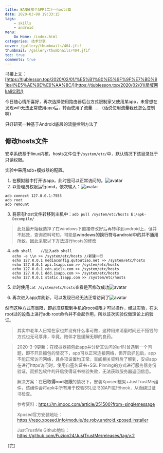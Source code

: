 ```yaml
---
title: BAN掉那个APP(二)——hosts篇
date: 2020-03-08 19:33:15
tags:
	- skills
	- android
menu: 
    Go Home: /index.html
categories: 技术分享
cover: /gallery/thumbnails/404.jfif
thumbnail: /gallery/thumbnails/404.jfif
toc: true
comments: true
---
```


书接上文：[https://tjublesson.top/2020/02/01/%E5%B1%80%E5%9F%9F%E7%BD%91kali%E5%AE%9E%E9%AA%8C/](https://tjublesson.top/2020/02/01/局域网kali实验/)

<!--more-->

今日随心情所喜好，再次选择使用路由器后台方式限制家父使用某app，未曾想在发现wifi无法正常使用app后，转而使用了流量……（话说使用流量我还怎么控制啊）

只好研究一种基于Android底层的流量控制方法了

## 修改hosts文件

安卓系统基于linux内核，hosts文件位于`/system/etc/`中，默认情况下该目录处于只读权限。

实验中采用adb+模拟器的配置。

1. 在模拟器中打开该app，此时是可以正常访问的。![avatar](/gallery/pictures/2020-3-8/1.png)
2. 以管理员权限运行cmd，依次输入：![avatar](/gallery/pictures/2020-3-8/2.png)

```
adb connect 127.0.0.1:7555
adb root
adb remount
```

3. 将原有host文件转移到主机中：`adb pull /system/etc/hosts E:/apk-Decompile/`

> 此处最开始我选择了在windows下直接修改好后再转移到android上，但并不起效，查询资料可知，可能是**windows的换行符与android中的并不通用**所致，因此采取以下方法进行hosts的修改

4. ```
   adb shell	//进入adb shell
   echo -e \\n >> /system/etc/hosts	//新建一行
   echo 127.0.0.1 mediaconfig.qutoutiao.net >> /system/etc/hosts
   echo 127.0.0.1 api.1sapp.com >> /system/etc/hosts
   echo 127.0.0.1 cdn.aiclk.com >> /system/etc/hosts
   echo 127.0.0.1 ddd.1sapp.com >> /system/etc/hosts
   echo 127.0.0.1 static.1sapp.com >> /system/etc/hosts
   ```

5. 此时使用`cat /system/etc/hosts`查看是否修改成功![avatar](/gallery/pictures/2020-3-8/3.png)

6. 再次进入app并刷新，可以发现已经无法正常访问了![avatar](/gallery/pictures/2020-3-8/4.png)

然而这种方式有局限，即必须获取到手机的root权限才可以操作，经过实验，在未root过的设备上进行adb root命令并不会起作用，所以该次实验仅做理论上的验证。

> 其实中老年人日常在家也并没有什么事可做，这种用来消磨时间还不搭钱的方式也无可厚非，毕竟，陪伴才是缓解无聊的良药。

>  2020-3-9更新：在模拟器抓包此app并分析其访问的url时曾遇到一个问题，即不开启抓包的情况下，app可以正常连接网络，但开启抓包后，app不能正常访问网络，且各项设置均正常。查阅相关资料后了解到，安卓app在进行https访问时，使用自签名证书+SSL Pinning的方式进行服务器身份验证，而抓包软件的开启使得证书校验失败，无法获取服务器返回信息。
>
> 解决方案：在**已取得root权限**的情况下，安装Xposed框架+JustTrustMe组件，该组件会将apk中所有用于校验SSL证书的API进行hook，从而绕过证书检查。
>
> 参考资料：https://m.imooc.com/article/251500?from=singlemessage
>
> Xposed官方安装地址：https://repo.xposed.info/module/de.robv.android.xposed.installer
>
> JustTrustMe Github地址：https://github.com/Fuzion24/JustTrustMe/releases/tag/v.2

（完）
